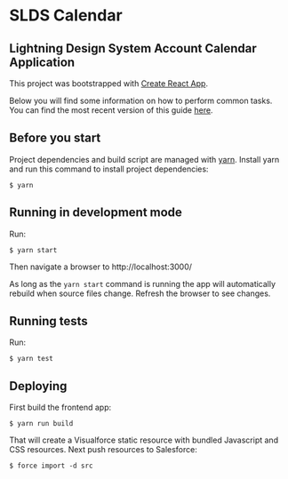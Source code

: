 # SLDS Calendar

## Lightning Design System Account Calendar Application

This project was bootstrapped with [Create React App](https://github.com/facebookincubator/create-react-app).

Below you will find some information on how to perform common tasks.<br>
You can find the most recent version of this guide [here](https://github.com/facebookincubator/create-react-app/blob/master/packages/react-scripts/template/README.md).

## Before you start

Project dependencies and build script are managed with [yarn][]. Install yarn
and run this command to install project dependencies:

    $ yarn

[yarn]: https://yarnpkg.com/lang/en/docs/install/

## Running in development mode

Run:

    $ yarn start

Then navigate a browser to http://localhost:3000/

As long as the `yarn start` command is running the app will automatically
rebuild when source files change. Refresh the browser to see changes.

## Running tests

Run:

    $ yarn test


## Deploying

First build the frontend app:

    $ yarn run build

That will create a Visualforce static resource with bundled Javascript and CSS
resources. Next push resources to Salesforce:

    $ force import -d src
